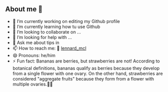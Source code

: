 ## About me 👋

- 🔭 I’m currently working on editing my Github profile
- 🌱 I’m currently learning how tu use Github
- 👯 I’m looking to collaborate on ...
- 🤔 I’m looking for help with ...
- 💬 Ask me about tips in
- 📫 How to reach me: 📸 [lennard_mcl](https://www.instagram.com/lennard_mcl/)
- 😄 Pronouns: he/him
- ⚡ Fun fact: Bananas are berries, but strawberries are not! According to botanical definitions, bananas qualify as berries because they develop from a single flower with one ovary. On the other hand, strawberries are considered "aggregate fruits" because they form from a flower with multiple ovaries.🍌🍓
